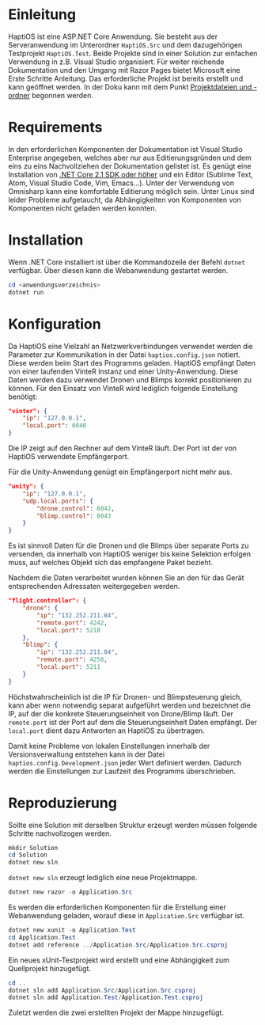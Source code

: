 # Einleitung

HaptiOS ist eine ASP.NET Core Anwendung. Sie besteht aus der Serveranwendung im
Unterordner `HaptiOS.Src` und dem dazugehörigen Testprojekt `HaptiOS.Test`.
Beide Projekte sind in einer Solution zur einfachen Verwendung in z.B. Visual
Studio organisiert. Für weiter reichende Dokumentation und den Umgang mit Razor
Pages bietet Microsoft eine Erste Schritte Anleitung. Das erforderliche Projekt
ist bereits erstellt und kann geöffnet werden. In der Doku kann mit dem Punkt
[Projektdateien und
-ordner](https://docs.microsoft.com/de-de/aspnet/core/tutorials/razor-pages/razor-pages-start?view=aspnetcore-2.1#project-files-and-folders)
begonnen werden.

# Requirements

In den erforderlichen Komponenten der Dokumentation ist Visual Studio Enterprise
angegeben, welches aber nur aus Editierungsgründen und dem eins zu eins
Nachvollziehen der Dokumentation gelistet ist. Es genügt eine Installation von
[.NET Core 2.1 SDK oder höher](https://www.microsoft.com/net/download) und ein
Editor (Sublime Text, Atom, Visual Studio Code, Vim, Emacs...). Unter der
Verwendung von Omnisharp kann eine komfortable Editierung möglich sein. Unter
Linux sind leider Probleme aufgetaucht, da Abhängigkeiten von Komponenten von
Komponenten nicht geladen werden konnten.

# Installation

Wenn .NET Core installiert ist über die Kommandozeile der Befehl `dotnet`
verfügbar. Über diesen kann die Webanwendung gestartet werden.

```powershell
cd <anwendungsverzeichnis>
dotnet run
```

# Konfiguration

Da HaptiOS eine Vielzahl an Netzwerkverbindungen verwendet werden die Parameter
zur Kommunikation in der Datei `haptios.config.json` notiert. Diese werden
beim Start des Programms geladen. HaptiOS empfängt Daten von einer laufenden
VinteR Instanz und einer Unity-Anwendung. Diese Daten werden dazu verwendet
Dronen und Blimps korrekt positionieren zu können. Für den Einsatz von VinteR
wird lediglich folgende Einstellung benötigt:

```json
"vinter": {
    "ip": "127.0.0.1",
    "local.port": 6040
}
```

Die IP zeigt auf den Rechner auf dem VinteR läuft. Der Port ist der von HaptiOS
verwendete Empfängerport.

Für die Unity-Anwendung genügt ein Empfängerport nicht mehr aus.

```json
"unity": {
    "ip": "127.0.0.1",
    "udp.local.ports": {
        "drone.control": 6042,
        "blimp.control": 6043
    }
}
```

Es ist sinnvoll Daten für die Dronen und die Blimps über separate Ports zu
versenden, da innerhalb von HaptiOS weniger bis keine Selektion erfolgen muss,
auf welches Objekt sich das empfangene Paket bezieht.

Nachdem die Daten verarbeitet wurden können Sie an den für das Gerät
entsprechenden Adressaten weitergegeben werden.

```json
"flight.controller": {
    "drone": {
        "ip": "132.252.211.84",
        "remote.port": 4242,
        "local.port": 5210
    },
    "blimp": {
        "ip": "132.252.211.84",
        "remote.port": 4250,
        "local.port": 5211
    } 
}
```

Höchstwahrscheinlich ist die IP für Dronen- und Blimpsteuerung gleich, kann aber
wenn notwendig separat aufgeführt werden und bezeichnet die IP, auf der die
konkrete Steuerungseinheit von Drone/Blimp läuft. Der `remote.port` ist der Port
auf dem die Steuerungseinheit Daten empfängt. Der `local.port` dient dazu
Antworten an HaptiOS zu übertragen.

Damit keine Probleme von lokalen Einstellungen innerhalb der Versionsverwaltung
entstehen kann in der Datei `haptios.config.Development.json` jeder Wert
definiert werden. Dadurch werden die Einstellungen zur Laufzeit des Programms
überschrieben.


# Reproduzierung

Sollte eine Solution mit derselben Struktur erzeugt werden müssen folgende
Schritte nachvollzogen werden.

```powershell
mkdir Solution
cd Solution
dotnet new sln
```

`dotnet new sln` erzeugt lediglich eine neue Projektmappe.

```powershell
dotnet new razor -o Application.Src
```

Es werden die erforderlichen Komponenten für die Erstellung einer Webanwendung
geladen, worauf diese in `Application.Src` verfügbar ist.

```powershell
dotnet new xunit -o Application.Test
cd Application.Test
dotnet add reference ../Application.Src/Application.Src.csproj
```

Ein neues xUnit-Testprojekt wird erstellt und eine Abhängigkeit zum Quellprojekt
hinzugefügt.

```powershell
cd ..
dotnet sln add Application.Src/Application.Src.csproj
dotnet sln add Application.Test/Application.Test.csproj
```

Zuletzt werden die zwei erstellten Projekt der Mappe hinzugefügt.